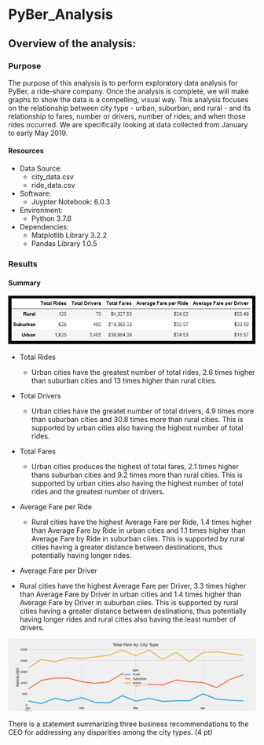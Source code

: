 # PyBer_Analysis

## Overview of the analysis:

### Purpose

The purpose of this analysis is to perform exploratory data analysis for PyBer, a ride-share company.  Once the analysis is complete, we will make graphs to show the data is a compelling, visual way.  This analysis focuses on the relationship between city type - urban, suburban, and rural - and its relationship to fares, number or drivers, number of rides, and when those rides occurred.  We are specifically looking at data collected from January to early May 2019.

#### Resources
- Data Source: 
  - city_data.csv
  - ride_data.csv
- Software: 
  - Juypter Notebook: 6.0.3
- Environment: 
  - Python 3.7.6
- Dependencies:
  - Matplotlib Library 3.2.2
  - Pandas Library 1.0.5
 
### Results

#### Summary
<img src ="https://github.com/jennfrbrown/PyBer_Analysis/blob/master/Analysis/PyBer_fare_summary.png">

- Total Rides
  - Urban cities have the greatest number of total rides, 2.6 times higher than suburban cities and 13 times higher than rural cities.
  
- Total Drivers
  - Urban cities have the greatet number of total drivers, 4.9 times more than suburban cities and 30.8 times more than rural cities.  This is supported by urban cities also having the highest number of total rides.
  
- Total Fares
  - Urban cities produces the highest of total fares, 2.1 times higher thans suburban cities and 9.2 times more than rural cities.  This is supported by urban cities also having the highest number of total rides and the greatest number of drivers.
  
- Average Fare per Ride
  - Rural cities have the highest Average Fare per Ride, 1.4 times higher than Average Fare by Ride in urban cities and 1.1 times higher than Average Fare by Ride in suburban ciies.  This is supported by rural cities having a greater distance between destinations, thus potentially having longer rides.

- Average Fare per Driver
 - Rural cities have the highest Average Fare per Driver, 3.3 times higher than Average Fare by Driver in urban cities and 1.4 times higher than Average Fare by Driver in suburban ciies.  This is supported by rural cities having a greater distance between destinations, thus potentially having longer rides and rural cities also having the least number of drivers.
 
 <img src="https://github.com/jennfrbrown/PyBer_Analysis/blob/master/Analysis/Deliverable_2_Challenge_Graph.png">
 

There is a statement summarizing three business recommendations to the CEO for addressing any disparities among the city types. (4 pt)
